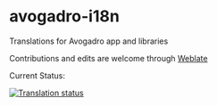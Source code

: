 # avogadro-i18n

Translations for Avogadro app and libraries

Contributions and edits are welcome through [Weblate](https://hosted.weblate.org/projects/avogadro/)

Current Status:

<a href="https://hosted.weblate.org/engage/avogadro/">
<img src="https://hosted.weblate.org/widgets/avogadro/-/multi-auto.svg" alt="Translation status" />
